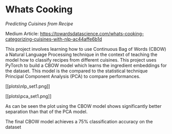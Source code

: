 # Whats Cooking
 _Predicting Cuisines from Recipe_

Medium Article: https://towardsdatascience.com/whats-cooking-categorizing-cuisines-with-nlp-ac44affe6b1d

This project involves learning how to use Continuous Bag of Words (CBOW) a Natural Language Processing technique in the context of teaching the model how to classify recipes from different cuisines. This project uses PyTorch to build a CBOW model which learns the ingredient embeddings for the dataset. This model is the compared to the statistical technique Principal Component Analysis (PCA) to compare performances.  

[[plots\nlp_set1.png]]



[[plots\pca_set1.png]]



As can be seen the plot using the CBOW model shows significantly better separation than that of the PCA model. 

The final CBOW model achieves a 75% classification accuracy on the dataset



